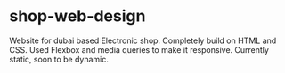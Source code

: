 # shop-web-design
Website for dubai based Electronic shop.
Completely build on HTML and CSS.
Used Flexbox and media queries to make it responsive.
Currently static, soon to be dynamic.
